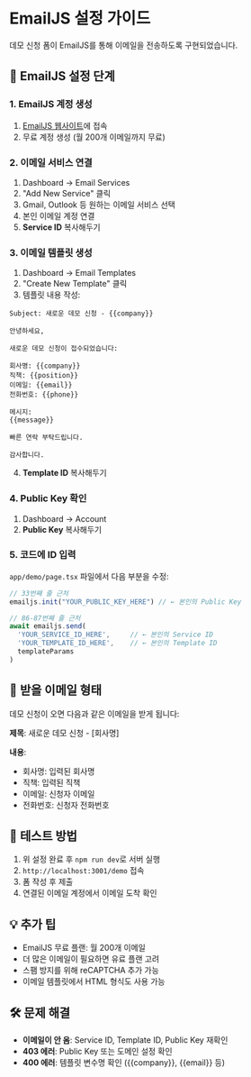 # EmailJS 설정 가이드

데모 신청 폼이 EmailJS를 통해 이메일을 전송하도록 구현되었습니다.

## 🚀 EmailJS 설정 단계

### 1. EmailJS 계정 생성
1. [EmailJS 웹사이트](https://www.emailjs.com/)에 접속
2. 무료 계정 생성 (월 200개 이메일까지 무료)

### 2. 이메일 서비스 연결
1. Dashboard → Email Services
2. "Add New Service" 클릭
3. Gmail, Outlook 등 원하는 이메일 서비스 선택
4. 본인 이메일 계정 연결
5. **Service ID** 복사해두기

### 3. 이메일 템플릿 생성
1. Dashboard → Email Templates
2. "Create New Template" 클릭
3. 템플릿 내용 작성:

```
Subject: 새로운 데모 신청 - {{company}}

안녕하세요,

새로운 데모 신청이 접수되었습니다:

회사명: {{company}}
직책: {{position}}
이메일: {{email}}
전화번호: {{phone}}

메시지:
{{message}}

빠른 연락 부탁드립니다.

감사합니다.
```

4. **Template ID** 복사해두기

### 4. Public Key 확인
1. Dashboard → Account
2. **Public Key** 복사해두기

### 5. 코드에 ID 입력
`app/demo/page.tsx` 파일에서 다음 부분을 수정:

```javascript
// 33번째 줄 근처
emailjs.init("YOUR_PUBLIC_KEY_HERE") // ← 본인의 Public Key

// 86-87번째 줄 근처
await emailjs.send(
  'YOUR_SERVICE_ID_HERE',     // ← 본인의 Service ID
  'YOUR_TEMPLATE_ID_HERE',    // ← 본인의 Template ID
  templateParams
)
```

## 📧 받을 이메일 형태

데모 신청이 오면 다음과 같은 이메일을 받게 됩니다:

**제목**: 새로운 데모 신청 - [회사명]

**내용**:
- 회사명: 입력된 회사명
- 직책: 입력된 직책
- 이메일: 신청자 이메일
- 전화번호: 신청자 전화번호

## 🔧 테스트 방법

1. 위 설정 완료 후 `npm run dev`로 서버 실행
2. `http://localhost:3001/demo` 접속
3. 폼 작성 후 제출
4. 연결된 이메일 계정에서 이메일 도착 확인

## 💡 추가 팁

- EmailJS 무료 플랜: 월 200개 이메일
- 더 많은 이메일이 필요하면 유료 플랜 고려
- 스팸 방지를 위해 reCAPTCHA 추가 가능
- 이메일 템플릿에서 HTML 형식도 사용 가능

## 🛠 문제 해결

- **이메일이 안 옴**: Service ID, Template ID, Public Key 재확인
- **403 에러**: Public Key 또는 도메인 설정 확인
- **400 에러**: 템플릿 변수명 확인 ({{company}}, {{email}} 등)

